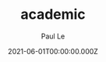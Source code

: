 ---
title: academic
github: https://github.com/LeNPaul/academic
demo: https://lenpaul.github.io/academic/
author: Paul Le
ssg:
  - Jekyll
cms:
  - Markdown
date: 2021-06-01T00:00:00.000Z
description: A Jekyll theme for academia
draft: true
publish_date: '2016-05-24T16:50:15Z'
update_date: '2022-06-02T15:09:53Z'
github_star: 70
github_fork: 92
---